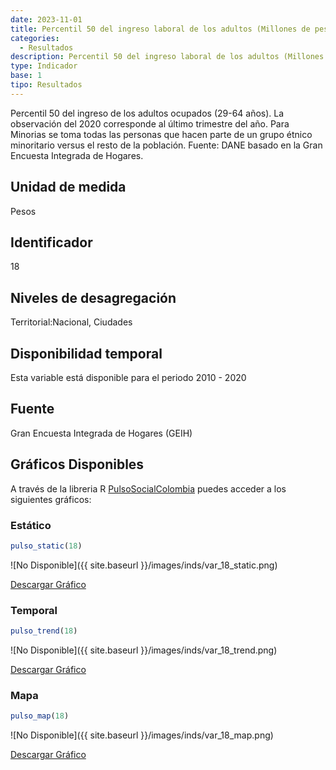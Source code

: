 ```yaml
---
date: 2023-11-01
title: Percentil 50 del ingreso laboral de los adultos (Millones de pesos) (nacional_etnia)
categories:
  - Resultados
description: Percentil 50 del ingreso laboral de los adultos (Millones de pesos)
type: Indicador
base: 1
tipo: Resultados
--- 
```


Percentil 50 del ingreso de los adultos ocupados (29-64 años). La observación del 2020 corresponde al último trimestre del año. Para Minorias se toma todas las personas que hacen parte de un grupo étnico minoritario versus el resto de la población.
Fuente: DANE basado en la Gran Encuesta Integrada de Hogares.

## Unidad de medida
Pesos

## Identificador
18

## Niveles de desagregación
Territorial:Nacional, Ciudades

## Disponibilidad temporal
Esta variable está disponible para el periodo 2010 - 2020

## Fuente
Gran Encuesta Integrada de Hogares (GEIH)

## Gráficos Disponibles

A través de la libreria R [PulsoSocialColombia](https://github.com/pulsosocialcolombia/PulsoSocialColombia) puedes acceder a los siguientes gráficos:

### Estático

``` R
pulso_static(18)
```

![No Disponible]({{ site.baseurl }}/images/inds/var_18_static.png)

<a href='{{ site.baseurl }}/images/inds/var_18_static.png'>Descargar Gráfico</a>

### Temporal

``` R
pulso_trend(18)
```

![No Disponible]({{ site.baseurl }}/images/inds/var_18_trend.png)

<a href='{{ site.baseurl }}/images/inds/var_18_trend.png'>Descargar Gráfico</a>

### Mapa

``` R
pulso_map(18)
```

![No Disponible]({{ site.baseurl }}/images/inds/var_18_map.png)

<a href='{{ site.baseurl }}/images/inds/var_18_map.png'>Descargar Gráfico</a>